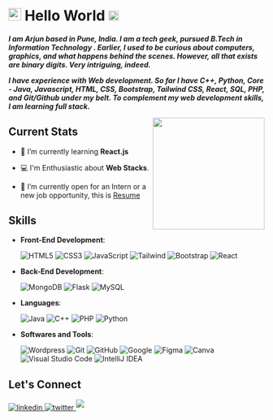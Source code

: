 <h1><img src="https://imgur.com/CTPzCrS.gif" height=25px width=25px> Hello World <img src="https://imgur.com/TFzFv3D.gif" height=20px width=20px></h1>


<h5>I am <b>Arjun</b> based in Pune, India. I am a tech geek, pursued B.Tech in Information Technology . Earlier, I used to be curious about computers, graphics, and what happens behind the scenes. However, all that exists are binary digits. Very intriguing, indeed.

I have experience with Web development. So far I have C++, Python, Core - Java, Javascript, HTML, CSS, Bootstrap, Tailwind CSS, React, SQL, PHP, and Git/Github under my belt. To complement my web development skills, I am learning full stack.


<picture> <img align="right" src="https://github.com/7oSkaaa/7oSkaaa/blob/main/Images/Right_Side.gif?raw=true" width = 220px></picture>
## Current Stats

- 🌱 I’m currently learning **React.js**

- 💻 I'm Enthusiastic about **Web Stacks**.

- 📄 I’m currently open for an Intern or a new job opportunity, this is [Resume](https://drive.google.com/file/d/1B3qD3jn4q3rXubmH9PESRVJ5KJLZfcR0/view?usp=drive_link)



 ## Skills 
<p align="center">

- **Front-End Development**:

  ![HTML5](https://img.shields.io/badge/HTML5%20-%23E34F26.svg?style=for-the-badge&logo=html5&logoColor=white)
  ![CSS3](https://img.shields.io/badge/CSS%20-%231572B6.svg?style=for-the-badge&logo=css3&logoColor=white)
  ![JavaScript](https://img.shields.io/badge/JavaScript%20-%23F7DF1E.svg?style=for-the-badge&logo=javascript&logoColor=black)
  ![Tailwind](https://img.shields.io/badge/Tailwind%20-%231572B6.svg?style=for-the-badge&logo=tailwindcss&logoColor=white&color=blue)
  ![Bootstrap](https://img.shields.io/badge/bootstrap%20-%23563D7C.svg?&style=for-the-badge&logo=bootstrap&logoColor=white)
  ![React](https://img.shields.io/badge/React%20-%231572B6.svg?style=for-the-badge&logo=react&logoColor=white)


- **Back-End Development**:
   
  ![MongoDB](https://img.shields.io/badge/MongoDB%20-%231572B6.svg?style=for-the-badge&logo=mongodb&logoColor=white&color=51a845)
  ![Flask](https://img.shields.io/badge/flask%20-%23000.svg?&style=for-the-badge&logo=flask&logoColor=white)
  ![MySQL](https://img.shields.io/badge/MySQL%20-%231572B6.svg?style=for-the-badge&logo=mysql&logoColor=white&color=51a845)

- **Languages**:
  
  ![Java](https://img.shields.io/badge/Java-%23ED8B00.svg?style=for-the-badge&logo=java&logoColor=white)
  ![C++](https://img.shields.io/badge/C++%20-%2300599C.svg?style=for-the-badge&logo=c%2B%2B&logoColor=white)
  ![PHP](https://img.shields.io/badge/PHP%20-%231572B6.svg?style=for-the-badge&logo=php&logoColor=white&color=697ab1)
  ![Python](https://img.shields.io/badge/Python%20-%2314354C.svg?style=for-the-badge&logo=python&logoColor=white)


- **Softwares and Tools**:

  ![Wordpress](https://img.shields.io/badge/Wordpress-0078d7.svg?style=for-the-badge&logo=wordpress&logoColor=white&color=31363b)
  ![Git](https://img.shields.io/badge/git-%23F05033.svg?style=for-the-badge&logo=git&logoColor=white)
  ![GitHub](https://img.shields.io/badge/github-%23121011.svg?style=for-the-badge&logo=github&logoColor=white)
  ![Google](https://img.shields.io/badge/google-%234285F4.svg?style=for-the-badge&logo=google&logoColor=white)
  ![Figma](https://img.shields.io/badge/figma%20-%23F24E1E.svg?&style=for-the-badge&logo=figma&logoColor=white)
  ![Canva](https://img.shields.io/badge/canva%20-%23000000.svg?&style=for-the-badge&logo=canva&logoColor=white)
  ![Visual Studio Code](https://img.shields.io/badge/Visual%20Studio%20Code-0078d7.svg?style=for-the-badge&logo=visual-studio-code&logoColor=white)
  ![IntelliJ IDEA](https://img.shields.io/badge/IntelliJ%20IDEA-%23000000.svg?&style=for-the-badge&logo=intellij-idea&logoColor=white)

 
 </p>


## Let's Connect 
<div align='left'>

<a href="https://www.linkedin.com/in/arjun-bajare/" target="_blank">
    <img src="https://img.shields.io/badge/linkedin-%2300acee.svg?color=405DE6&style=for-the-badge&logo=linkedin&logoColor=white" alt=linkedin style="margin-bottom: 5px;"/>
</a>

<a href="https://www.instagram.com/itz_arjun_126?igsh=MW91eGxicGxsNnMyeg==" target="_blank">
    <img src="https://img.shields.io/badge/instagram-%2300acee.svg?style=for-the-badge&logo=instagram&logoColor=white&color=ea03d5" alt=twitter style="margin-bottom: 5px;"/>
</a>

<a href="mailto:arjunbajare626@gmail.com" target="_blank">
    <img src="https://img.shields.io/badge/gmail-%23EA4335.svg?style=for-the-badge&logo=gmail&logoColor=white" t=mail style="margin-bottom: 5px;" />
</a>

</div>
<br>















